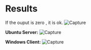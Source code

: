 # Results 

If the ouput is zero , it is ok.
![Capture](https://user-images.githubusercontent.com/59718261/89589334-09ddeb80-d80b-11ea-86b3-0fc3e4f72748.PNG)

**Ubuntu Server:**
![Capture](https://user-images.githubusercontent.com/59718261/89588510-66d8a200-d809-11ea-9afc-b282bbf7eb02.PNG)

**Windows Client:**
![Capture](https://user-images.githubusercontent.com/59718261/89588588-8f609c00-d809-11ea-8c91-26ac57e962d4.PNG)
